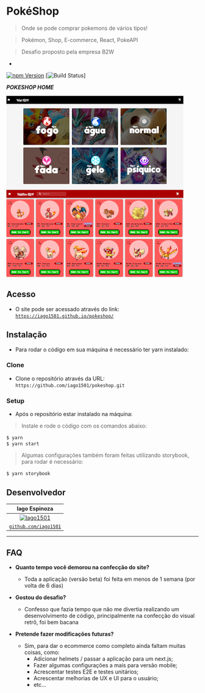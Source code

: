 # PokéShop

> Onde se pode comprar pokemons de vários tipos!

> Pokémon, Shop, E-commerce, React, PokeAPI

> Desafio proposto pela empresa B2W

-
[![npm Version](https://img.shields.io/npm/v/react-helmet.svg?style=flat-square)](https://www.npmjs.org/package/react-helmet)
[![Build Status](http://img.shields.io/travis/badges/badgerbadgerbadger.svg?style=flat-square)]


***POKESHOP HOME***

[![Home Page](https://raw.githubusercontent.com/iago1501/pokeshop/master/public/images/homepage.png)]()

## Acesso

- O site pode ser acessado através do link:
    <a href="https://iago1501.github.io/pokeshop/" target="_blank">`https://iago1501.github.io/pokeshop/`</a>

## Instalação

- Para rodar o código em sua máquina é necessário ter yarn instalado:

### Clone

- Clone o repositório através da URL: `https://github.com/iago1501/pokeshop.git`

### Setup

- Após o repositório estar instalado na máquina:

> Instale e rode o código com os comandos abaixo:

```shell
$ yarn
$ yarn start
```

> Algumas configurações também foram feitas utilizando storybook, para rodar é necessário:
```shell
$ yarn storybook
```

## Desenvolvedor

|**Iago Espinoza** |
| :---: |
| [![Iago1501](https://avatars2.githubusercontent.com/u/13649073?s=400&u=7171c01e60916597984c2802b7753cef11563e9d&v=4&s=100)](https://github.com/iago1501)    |
| <a href="https://github.com/iago1501" target="_blank">`github.com/iago1501`</a> |

---

## FAQ

- **Quanto tempo você demorou na confecção do site?**
    - Toda a aplicação (versão beta) foi feita em menos de 1 semana (por volta de 6 dias)

- **Gostou do desafio?**
    - Confesso que fazia tempo que não me divertia realizando um desenvolvimento de código, principalmente na confecção do visual retrô, foi bem bacana

- **Pretende fazer modificações futuras?**
    - Sim, para dar o ecommerce como completo ainda faltam muitas coisas, como:
        - Adicionar helmets / passar a aplicação para um next.js;
        - Fazer algumas configurações a mais para versão mobile;
        - Acrescentar testes E2E e testes unitários;
        - Acrescentar melhorias de UX e UI para o usuário;
        - etc...
